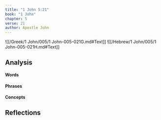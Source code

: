```yaml
---
title: "1 John 5:21"
book: "1 John"
chapter: 5
verse: 21
author: Apostle John
---
```

![[/Greek/1 John/005/1 John-005-021G.md#Text]]
![[/Hebrew/1 John/005/1 John-005-021H.md#Text]]

## Analysis

#### Words

#### Phrases

#### Concepts

## Reflections
